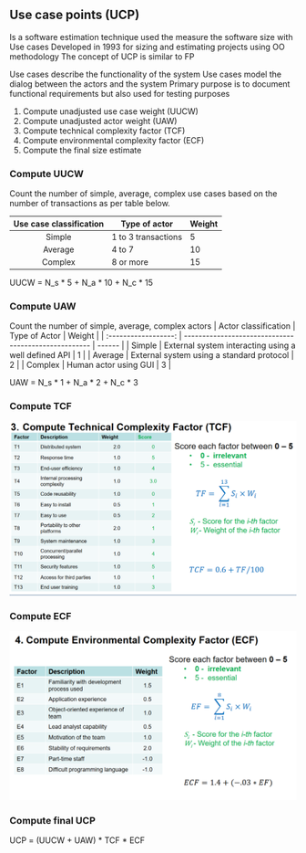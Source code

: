 ## Use case points (UCP)
Is a software estimation technique used the measure the software size with Use cases
Developed in 1993 for sizing and estimating projects using OO methodology
The concept of UCP is similar to FP

Use cases describe the functionality of the system
Use cases model the dialog between the actors and the system
Primary purpose is to document functional requirements but also used for testing purposes

1. Compute unadjusted use case weight (UUCW)
2. Compute unadjusted actor weight (UAW)
3. Compute technical complexity factor (TCF)
4. Compute environmental complexity factor (ECF)
5. Compute the final size estimate

### Compute UUCW
Count the number of simple, average, complex use cases
based on the number of transactions as per table below.

| Use case classification | Type of actor       | Weight |
| :---------------------: | ------------------- | ------ |
|         Simple          | 1 to 3 transactions | 5      |
|         Average         | 4 to 7              | 10     |
|         Complex         | 8 or more           | 15     |

UUCW = N_s * 5 + N_a * 10 + N_c * 15

### Compute UAW
Count the number of simple, average, complex actors 
| Actor classification | Type of Actor                                        | Weight |
| :------------------: | ---------------------------------------------------- | ------ |
|        Simple        | External system interacting using a well defined API | 1      |
|       Average        | External system using a standard protocol            | 2      |
|       Complex        | Human actor using GUI                                | 3      |

UAW = N_s * 1 + N_a * 2 + N_c * 3

### Compute TCF
![TCF](tcf.png)
### Compute ECF
![ECF](ecf.png)
### Compute final UCP
UCP = (UUCW + UAW) * TCF * ECF